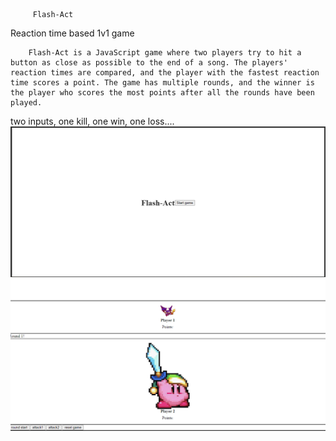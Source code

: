          Flash-Act
  Reaction time based 1v1 game

        Flash-Act is a JavaScript game where two players try to hit a button as close as possible to the end of a song. The players' reaction times are compared, and the player with the fastest reaction time scores a point. The game has multiple rounds, and the winner is the player who scores the most points after all the rounds have been played.

  two inputs, one kill, one win, one loss....
![Alt text](Assets/Images/2023-04-06.png)
![Alt text](Assets/Images/2023-04-06%20(1).png)